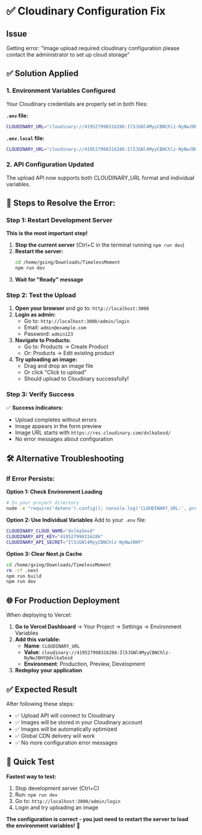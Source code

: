 # ✅ Cloudinary Configuration Fix

## Issue
Getting error: "Image upload required cloudinary configuration please contact the administrator to set up cloud storage"

## ✅ Solution Applied

### 1. Environment Variables Configured
Your Cloudinary credentials are properly set in both files:

**`.env` file:**
```bash
CLOUDINARY_URL="cloudinary://419527998316286:Il5JGNl4MyyCBNChlz-NyNwJ0HY@dxlka5esd"
```

**`.env.local` file:**
```bash
CLOUDINARY_URL="cloudinary://419527998316286:Il5JGNl4MyyCBNChlz-NyNwJ0HY@dxlka5esd"
```

### 2. API Configuration Updated
The upload API now supports both CLOUDINARY_URL format and individual variables.

## 🔧 **Steps to Resolve the Error:**

### Step 1: Restart Development Server
**This is the most important step!**

1. **Stop the current server** (Ctrl+C in the terminal running `npm run dev`)
2. **Restart the server:**
   ```bash
   cd /home/gxing/Downloads/TimelessMoment
   npm run dev
   ```
3. **Wait for "Ready" message**

### Step 2: Test the Upload
1. **Open your browser** and go to: `http://localhost:3000`
2. **Login as admin:**
   - Go to: `http://localhost:3000/admin/login`
   - Email: `admin@example.com`
   - Password: `admin123`
3. **Navigate to Products:**
   - Go to: Products → Create Product
   - Or: Products → Edit existing product
4. **Try uploading an image:**
   - Drag and drop an image file
   - Or click "Click to upload"
   - Should upload to Cloudinary successfully!

### Step 3: Verify Success
✅ **Success indicators:**
- Upload completes without errors
- Image appears in the form preview  
- Image URL starts with `https://res.cloudinary.com/dxlka5esd/`
- No error messages about configuration

## 🛠 Alternative Troubleshooting

### If Error Persists:

**Option 1: Check Environment Loading**
```bash
# In your project directory
node -e "require('dotenv').config(); console.log('CLOUDINARY_URL:', process.env.CLOUDINARY_URL ? 'SET' : 'NOT SET')"
```

**Option 2: Use Individual Variables**
Add to your `.env` file:
```bash
CLOUDINARY_CLOUD_NAME="dxlka5esd"
CLOUDINARY_API_KEY="419527998316286" 
CLOUDINARY_API_SECRET="Il5JGNl4MyyCBNChlz-NyNwJ0HY"
```

**Option 3: Clear Next.js Cache**
```bash
cd /home/gxing/Downloads/TimelessMoment
rm -rf .next
npm run build
npm run dev
```

## 🌐 For Production Deployment

When deploying to Vercel:

1. **Go to Vercel Dashboard** → Your Project → Settings → Environment Variables
2. **Add this variable:**
   - **Name**: `CLOUDINARY_URL`
   - **Value**: `cloudinary://419527998316286:Il5JGNl4MyyCBNChlz-NyNwJ0HY@dxlka5esd`
   - **Environment**: Production, Preview, Development
3. **Redeploy your application**

## ✅ Expected Result

After following these steps:
- ✅ Upload API will connect to Cloudinary
- ✅ Images will be stored in your Cloudinary account
- ✅ Images will be automatically optimized
- ✅ Global CDN delivery will work
- ✅ No more configuration error messages

## 🎯 Quick Test

**Fastest way to test:**
1. Stop development server (Ctrl+C)
2. Run: `npm run dev`
3. Go to: `http://localhost:3000/admin/login`
4. Login and try uploading an image

**The configuration is correct - you just need to restart the server to load the environment variables!** 🚀